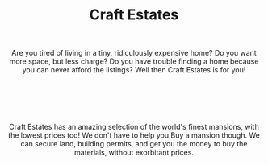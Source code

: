 <div>
  <style>
    div {
     text-align: center;
    }
 </style>
   
<h1>Craft Estates</h1> <br>
 
Are you tired of living in a tiny, ridiculously expensive home? Do you want more space, but less charge? Do you have trouble finding a home because you can never afford the listings? Well then Craft Estates is for you!

<br>
<br>
<br>
<br>

Craft Estates has an amazing selection of the world's finest mansions, with the lowest prices too! We don't have to help you Buy a mansion though. We can secure land, building permits, and get you the money to buy the materials, without exorbitant prices.

</div>
